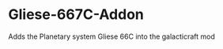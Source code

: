 Gliese-667C-Addon
=================

Adds the Planetary system Gliese 66C into the galacticraft mod
